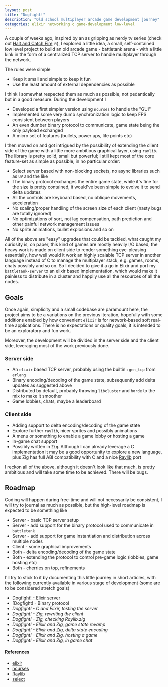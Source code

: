 ```yaml
---
layout: post
title: "Dogfight!"
description: "Old school multiplayer arcade game development journey"
categories: elixir networking c game-development low-level
---
```


A couple of weeks ago, inspired by an as gripping as nerdy tv series (check out
[Halt and Catch
Fire](https://en.wikipedia.org/wiki/Halt_and_Catch_Fire_(TV_series)) 🔥), I
explored a little idea, a small, self-contained low level project to build an
old arcade game - battletank arena - with a little kink in the form of a
centralized TCP server to handle multiplayer through the network.

The rules were simple

- Keep it small and simple to keep it fun
- Use the least amount of external dependencies as possible

I think I somewhat respected them as much as possible, not pedantically but in a
good measure. During the development I

- Developed a first simpler version using `ncurses` to handle the "GUI"
- Implemented some very dumb synchronization logic to keep FPS consistent between players
- An even dumber binary protocol to communicate, game state being the only payload exchanged
- A micro set of features (bullets, power ups, life points etc)

I then moved on and got intrigued by the possibility of extending the client side of the
game with a little more ambitious graphical layer, using `raylib`. The library is pretty
solid, small but powerful; I still kept most of the core feature-set as simple as possible,
in no particular order:

- Select server based with non-blocking sockets, no async libraries such as `UV` and the like
- The binary protocol exchanges the entire game state, while it's fine for the size is pretty
  contained, it would've been simple to evolve it to send delta updates
- All the controls are keyboard based, no oblique movements, acceleration
- No scaling/proper handling of the screen size of each client (nasty bugs are totally ignored)
- No optimizations of sort, not lag compensation, path prediction and other
  painful network management issues
- No sprite animations, bullet explosions and so on

All of the above are "easy" upgrades that could be tackled, what caught my
curiosity is, on paper, this kind of games are mostly heavily I/O based, the
heavy work is made on client side to render something eye-pleasing essentially,
how well would it work an highly scalable TCP server in another language
instead of C to manage the multiplayer stack, e.g. games, rooms, chats possibly
and so on. So I decided to give it a go in Elixir and port my
`battletank-server` to an elixir based implementation, which would make it
painless to distribute in a cluster and happily use all the resources of all
the nodes.

## Goals

Once again, simplicity and a small codebase are paramount here, the project
aims to be a variations on the previous iteration, hopefully with some
additions enabled by how convenient `elixir` is for network-based soft real-time
applications. There is no expectations or quality goals, it is intended to be
an exploratory and fun work.

Moreover, the development will be divided in the server side and the client
side, leveraging most of the work previously done.

### Server side

- An `elixir` based TCP server, probably using the builtin `:gen_tcp` from `erlang`
- Binary encoding/decoding of the game state, subsequently add delta updates as suggested above
- Distributed by default, probably throwing `libcluster` and `horde` to the mix to make it smoother
- Game lobbies, chats, maybe a leaderboard

### Client side

- Adding support to delta encoding/decoding of the game state
- Explore further `raylib`, nicer sprites and possibly animations
- A menu or something to enable a game lobby or hosting a game
- In-game chat support
- Possibly written in `Zig`. Although I can already leverage a C implementation
  it may be a good opportunity to explore a new language, plus Zig has full ABI
  compatibility with C and a nice [Raylib](https://github.com/ryupold/raylib.zig) port

I reckon all of the above, although it doesn't look like that much, is pretty
ambitious and will take some time to be achieved. There will be bugs.

## Roadmap

Coding will happen during free-time and will not necessarily be consistent, I will try to journal
as much as possible, but the high-level roadmap is expected to be something like

- Server - basic TCP server setup
- Server - add support for the binary protocol used to communicate in `battletank`
- Server - add support for game instantiation and distribution across multiple nodes
- Client - some graphical improvements
- Both - delta encoding/decoding of the game state
- Both - extending the protocol to control pre-game logic (lobbies, game hosting etc)
- Both - cherries on top, refinements

I'll try to stick to it by documenting this little journey in short articles,
with the following currently available in various stage of development (some are
to be considered stretch goals)

- [Dogfight! - Elixir server](https://codepr.github.io/posts/dogfight-server-elixir/)
- [Dogfight! - Binary protocol
- _Dogfight! - C and Elixir, testing the server_
- _Dogfight! - Zig, rewriting the client_
- _Dogfight! - Zig, checking Raylib.zig_
- _Dogfight! - Elixir and Zig, game state revamp_
- _Dogfight! - Elixir and Zig, delta state encoding_
- _Dogfight! - Elixir and Zig, hosting a game_
- _Dogfight! - Elixir and Zig, in game chat_

#### References

- [elixir](https://elixir-lang.org/)
- [ncurses](https://invisible-island.net/ncurses/)
- [Raylib](https://www.raylib.com/index.html)
- [select](https://man7.org/linux/man-pages/man2/select.2.html)
